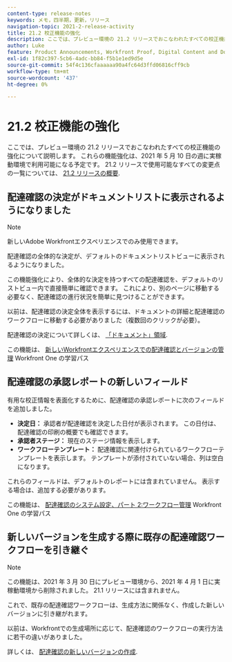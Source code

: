 ```yaml
---
content-type: release-notes
keywords: メモ，四半期，更新，リリース
navigation-topic: 2021-2-release-activity
title: 21.2 校正機能の強化
description: ここでは、プレビュー環境の 21.2 リリースでおこなわれたすべての校正機能の強化について説明します。 これらの機能強化は、2021 年 5 月 10 日の週に実稼動環境で利用可能になる予定です。 21.2 リリースで使用できるすべての変更点の一覧については、 21.2 リリースの概要を参照してください。
author: Luke
feature: Product Announcements, Workfront Proof, Digital Content and Documents
exl-id: 1f82c397-5cb6-4adc-bb84-f5b1e1ed9d5e
source-git-commit: 54f4c136cfaaaaaa90a4fc64d3ffd06816cff9cb
workflow-type: tm+mt
source-wordcount: '437'
ht-degree: 0%

---
```


# 21.2 校正機能の強化

ここでは、プレビュー環境の 21.2 リリースでおこなわれたすべての校正機能の強化について説明します。 これらの機能強化は、2021 年 5 月 10 日の週に実稼動環境で利用可能になる予定です。 21.2 リリースで使用可能なすべての変更点の一覧については、 [21.2 リリースの概要](../../../product-announcements/product-releases/21.2-release-activity/21-2-release-overview.md).

## 配達確認の決定がドキュメントリストに表示されるようになりました

>[!NOTE]
>
>新しいAdobe Workfrontエクスペリエンスでのみ使用できます。

配達確認の全体的な決定が、デフォルトのドキュメントリストビューに表示されるようになりました。

この機能強化により、全体的な決定を持つすべての配達確認を、デフォルトのリストビュー内で直接簡単に確認できます。 これにより、別のページに移動する必要なく、配達確認の進行状況を簡単に見つけることができます。

以前は、配達確認の決定全体を表示するには、ドキュメントの詳細と配達確認のワークフローに移動する必要がありました（複数回のクリックが必要）。

配達確認の決定について詳しくは、 [「ドキュメント」領域](../../../documents/managing-documents/documents-area.md).

この機能は、 [新しいWorkfrontエクスペリエンスでの配達確認とバージョンの管理](https://one.workfront.com/s/learningpath3/manage-proofs-and-versions-in-the-new-workfront-experience-MCPBYNLTQSS5H4NG7C27IPCVR5YA) Workfront One の学習パス

## 配達確認の承認レポートの新しいフィールド

有用な校正情報を表面化するために、配達確認の承認レポートに次のフィールドを追加しました。

* **決定日：** 承認者が配達確認を決定した日付が表示されます。 この日付は、配達確認の印刷の概要でも確認できます。
* **承認者ステージ：** 現在のステージ情報を表示します。
* **ワークフローテンプレート：** 配達確認に関連付けられているワークフローテンプレートを表示します。 テンプレートが添付されていない場合、列は空白になります。

これらのフィールドは、デフォルトのレポートには含まれていません。 表示する場合は、追加する必要があります。

この機能は、 [配達確認のシステム設定、パート 2:ワークフロー管理](https://one.workfront.com/s/learningpath3/proof-system-setups-part-2-workflow-management-MCKUF6NTIJ6BGMXHBCXXX6NN53EA) Workfront One の学習パス

## 新しいバージョンを生成する際に既存の配達確認ワークフローを引き継ぐ

>[!NOTE]
>
>この機能は、2021 年 3 月 30 日にプレビュー環境から、2021 年 4 月 1 日に実稼動環境から削除されました。 21.1 リリースには含まれません。

これで、既存の配達確認ワークフローは、生成方法に関係なく、作成した新しいバージョンに引き継がれます。

以前は、Workfrontでの生成場所に応じて、配達確認のワークフローの実行方法に若干の違いがありました。

詳しくは、 [配達確認の新しいバージョンの作成](../../../review-and-approve-work/proofing/managing-proofs-within-workfront/create-new-proof-version.md).
